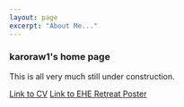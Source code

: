 ```yaml
---
layout: page
excerpt: "About Me..."
---
```


### karoraw1's home page 

This is all very much still under construction.

[Link to CV](docs/CV_V1.pdf)
[Link to EHE Retreat Poster](docs/EHE2019KAW_final_poster.pdf)

